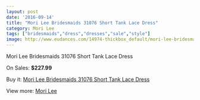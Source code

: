 ```yaml
---
layout: post
date: '2016-09-14'
title: "Mori Lee Bridesmaids 31076 Short Tank Lace Dress"
category: Mori Lee
tags: ["bridesmaids","dress","dresses","sale","style"]
image: http://www.eudances.com/14974-thickbox_default/mori-lee-bridesmaids-31076-short-tank-lace-dress.jpg
---
```

Mori Lee Bridesmaids 31076 Short Tank Lace Dress

On Sales: **$227.99**
<a href="https://www.eudances.com/en/mori-lee/4450-mori-lee-bridesmaids-31076-short-tank-lace-dress.html"><amp-img layout="responsive" width="600" height="600" src="//www.eudances.com/14974-thickbox_default/mori-lee-bridesmaids-31076-short-tank-lace-dress.jpg" alt="Mori Lee Bridesmaids 31076 Short Tank Lace Dress 0" /></a>
<a href="https://www.eudances.com/en/mori-lee/4450-mori-lee-bridesmaids-31076-short-tank-lace-dress.html"><amp-img layout="responsive" width="600" height="600" src="//www.eudances.com/14975-thickbox_default/mori-lee-bridesmaids-31076-short-tank-lace-dress.jpg" alt="Mori Lee Bridesmaids 31076 Short Tank Lace Dress 1" /></a>
<a href="https://www.eudances.com/en/mori-lee/4450-mori-lee-bridesmaids-31076-short-tank-lace-dress.html"><amp-img layout="responsive" width="600" height="600" src="//www.eudances.com/14976-thickbox_default/mori-lee-bridesmaids-31076-short-tank-lace-dress.jpg" alt="Mori Lee Bridesmaids 31076 Short Tank Lace Dress 2" /></a>
<a href="https://www.eudances.com/en/mori-lee/4450-mori-lee-bridesmaids-31076-short-tank-lace-dress.html"><amp-img layout="responsive" width="600" height="600" src="//www.eudances.com/14977-thickbox_default/mori-lee-bridesmaids-31076-short-tank-lace-dress.jpg" alt="Mori Lee Bridesmaids 31076 Short Tank Lace Dress 3" /></a>
<a href="https://www.eudances.com/en/mori-lee/4450-mori-lee-bridesmaids-31076-short-tank-lace-dress.html"><amp-img layout="responsive" width="600" height="600" src="//www.eudances.com/14978-thickbox_default/mori-lee-bridesmaids-31076-short-tank-lace-dress.jpg" alt="Mori Lee Bridesmaids 31076 Short Tank Lace Dress 4" /></a>

Buy it: [Mori Lee Bridesmaids 31076 Short Tank Lace Dress](https://www.eudances.com/en/mori-lee/4450-mori-lee-bridesmaids-31076-short-tank-lace-dress.html "Mori Lee Bridesmaids 31076 Short Tank Lace Dress")

View more: [Mori Lee](https://www.eudances.com/en/65-mori-lee "Mori Lee")